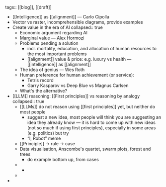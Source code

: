 tags:: [[blog]], [[draft]]

- [[Intelligence]] as [[alignment]] — Carlo Cipolla
- Vector vs raster, incomprehensible diagrams, provide examples
- Create value in the era of AI
  collapsed:: true
	- Economic argument regarding AI
	- Marginal value — Alex Hormozi
	- Problems pending a solution
		- incl. mortality, education, and allocation of human resources to the most important problems
		- [[alignment]] value & price: e.g. luxury vs health — [[intelligence]] as [[alignment]]
	- The idea of genius — Wes Roth
	- Human preference for human achievement (or service):
	  * Tetris record
	  * Garry Kasparov vs Deep Blue vs Magnus Carlsen
	- What's the alternative?
- [[LLM]] reasoning: [[First principles]] vs reasoning by analogy
  collapsed:: true
	- [[LLMs]] do not reason using [[first principles]] yet, but neither do most people
		- suggest a new idea, most people will think you are suggesting an idea they already know — it is hard to come up with new ideas (not so much if using first principles), especially in some areas (e.g. politics) but try
		- “I, Robot” meme
	- [[Principle]] $\rightarrow$ rule $\rightarrow$ case
	- Data visualisation, Anscombe's quartet, swarm plots, forest and trees
		- do example bottom up, from cases
	-
		-
	-
-